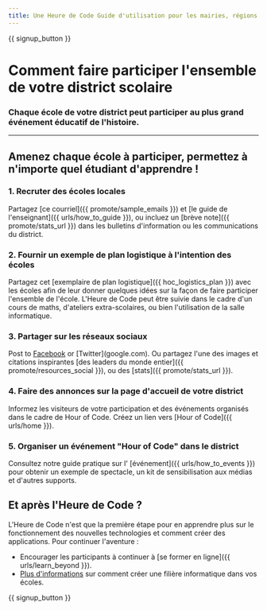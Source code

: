 ```yaml
---
title: Une Heure de Code Guide d'utilisation pour les mairies, régions et départements
---
```


{{ signup_button }}

# Comment faire participer l'ensemble de votre district scolaire

### Chaque école de votre district peut participer au plus grand événement éducatif de l'histoire.

* * *

## Amenez chaque école à participer, permettez à n'importe quel étudiant d'apprendre !

### 1. Recruter des écoles locales 

Partagez [ce courriel]({{ promote/sample_emails }}) et [le guide de l'enseignant]({{ urls/how_to_guide }}), ou incluez un [brève note]({{ promote/stats_url }}) dans les bulletins d'information ou les communications du district. <br />

### 2. Fournir un exemple de plan logistique à l'intention des écoles

Partagez cet [exemplaire de plan logistique]({{ hoc_logistics_plan }}) avec les écoles afin de leur donner quelques idées sur la façon de faire participer l'ensemble de l'école. L'Heure de Code peut être suivie dans le cadre d'un cours de maths, d'ateliers extra-scolaires, ou bien l'utilisation de la salle informatique.

### 3. Partager sur les réseaux sociaux

Post to [Facebook](https://www.facebook.com/sharer/sharer.php?u=http%3A%2F%2Fhourofcode.com%2Fus) or \[Twitter\](google.com). Ou partagez l'une des images et citations inspirantes [des leaders du monde entier]({{ promote/resources_social }}), ou des [stats]({{ promote/stats_url }}).

### 4. Faire des annonces sur la page d'accueil de votre district

Informez les visiteurs de votre participation et des événements organisés dans le cadre de Hour of Code. Créez un lien vers [Hour of Code]({{ urls/home }}).

### 5. Organiser un événement "Hour of Code" dans le district

Consultez notre guide pratique sur l' [événement]({{ urls/how_to_events }}) pour obtenir un exemple de spectacle, un kit de sensibilisation aux médias et d'autres supports.

## Et après l'Heure de Code ?

L'Heure de Code n'est que la première étape pour en apprendre plus sur le fonctionnement des nouvelles technologies et comment créer des applications. Pour continuer l'aventure :

- Encourager les participants à continuer à [se former en ligne]({{ urls/learn_beyond }}).
- [Plus d'informations](https://code.org/administrators) sur comment créer une filière informatique dans vos écoles.

{{ signup_button }}